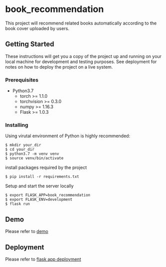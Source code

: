 # book_recommendation
This project will recommend related books automatically according to the book cover uploaded by users.

## Getting Started

These instructions will get you a copy of the project up and running on your local machine for development and testing purposes. See deployment for notes on how to deploy the project on a live system.

### Prerequisites

- Python3.7
  - torch >= 1.1.0
  - torchvision >= 0.3.0
  - numpy >= 1.16.3
  - Flask >= 1.0.3

### Installing

Using virutal environment of Python is highly recommended:

```
$ mkdir your_dir
$ cd your_dir
$ python3.7 -m venv venv
$ source venv/bin/activate
```

install packages required by the project

```
$ pip install -r requirements.txt
```

Setup and start the server locally

```
$ export FLASK_APP=book_recommendation
$ export FLASK_ENV=development
$ flask run
```

## Demo

Please refer to [demo](demo/demo.mp4)

## Deployment

Please refer to [flask app deployment](http://flask.pocoo.org/docs/1.0/tutorial/deploy/)